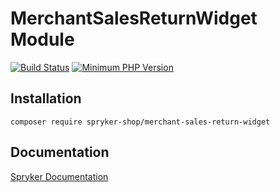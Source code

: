 # MerchantSalesReturnWidget Module
[![Build Status](https://travis-ci.org/spryker-shop/merchant-sales-return-widget.svg)](https://travis-ci.org/spryker-shop/merchant-sales-return-widget)
[![Minimum PHP Version](https://img.shields.io/badge/php-%3E%3D%207.3-8892BF.svg)](https://php.net/)


## Installation

```
composer require spryker-shop/merchant-sales-return-widget
```

## Documentation

[Spryker Documentation](https://academy.spryker.com/developing_with_spryker/module_guide/modules.html)
